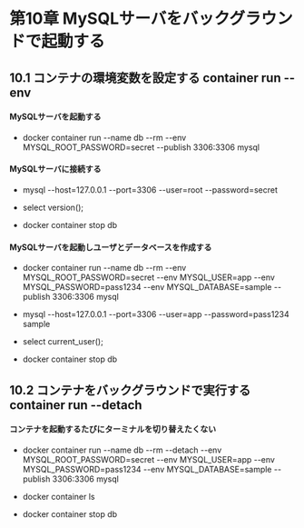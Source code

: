 # 第10章 MySQLサーバをバックグラウンドで起動する

## 10.1 コンテナの環境変数を設定する container run --env

#### MySQLサーバを起動する

- docker container run --name db --rm --env MYSQL_ROOT_PASSWORD=secret --publish 3306:3306 mysql

#### MySQLサーバに接続する

- mysql --host=127.0.0.1 --port=3306 --user=root --password=secret
- select version();

- docker container stop db

#### MySQLサーバを起動しユーザとデータベースを作成する

- docker container run --name db --rm --env MYSQL_ROOT_PASSWORD=secret --env MYSQL_USER=app --env MYSQL_PASSWORD=pass1234 --env MYSQL_DATABASE=sample --publish 3306:3306 mysql

- mysql --host=127.0.0.1 --port=3306 --user=app --password=pass1234 sample
- select current_user();

- docker container stop db

## 10.2 コンテナをバックグラウンドで実行する container run --detach

#### コンテナを起動するたびにターミナルを切り替えたくない

- docker container run --name db --rm --detach --env MYSQL_ROOT_PASSWORD=secret --env MYSQL_USER=app --env MYSQL_PASSWORD=pass1234 --env MYSQL_DATABASE=sample --publish 3306:3306 mysql

- docker container ls
- docker container stop db
